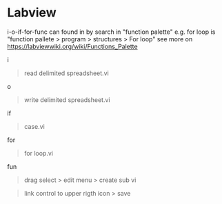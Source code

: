 # Labview
i-o-if-for-func can found in by search in "function palette" e.g. for loop is "function pallete > program > structures > For loop"
see more on https://labviewwiki.org/wiki/Functions_Palette

i
> read delimited spreadsheet.vi

o
> write delimited spreadsheet.vi

if
> case.vi

for
> for loop.vi

fun
> drag select > edit menu > create sub vi

> link control to upper rigth icon > save